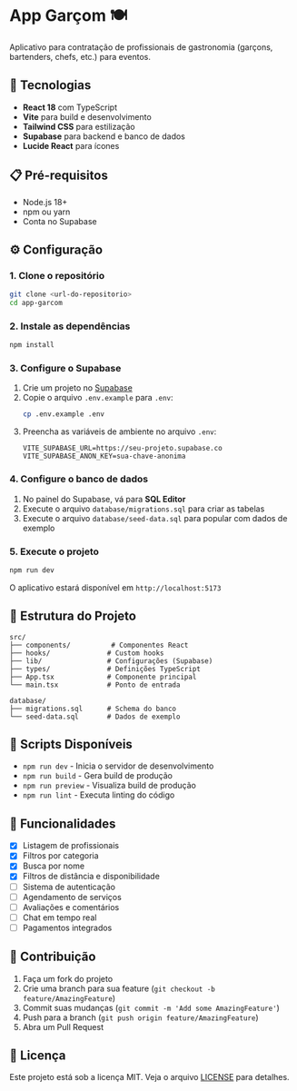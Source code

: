 # App Garçom 🍽️

Aplicativo para contratação de profissionais de gastronomia (garçons, bartenders, chefs, etc.) para eventos.

## 🚀 Tecnologias

- **React 18** com TypeScript
- **Vite** para build e desenvolvimento
- **Tailwind CSS** para estilização
- **Supabase** para backend e banco de dados
- **Lucide React** para ícones

## 📋 Pré-requisitos

- Node.js 18+ 
- npm ou yarn
- Conta no Supabase

## ⚙️ Configuração

### 1. Clone o repositório
```bash
git clone <url-do-repositorio>
cd app-garcom
```

### 2. Instale as dependências
```bash
npm install
```

### 3. Configure o Supabase

1. Crie um projeto no [Supabase](https://supabase.com)
2. Copie o arquivo `.env.example` para `.env`:
   ```bash
   cp .env.example .env
   ```
3. Preencha as variáveis de ambiente no arquivo `.env`:
   ```env
   VITE_SUPABASE_URL=https://seu-projeto.supabase.co
   VITE_SUPABASE_ANON_KEY=sua-chave-anonima
   ```

### 4. Configure o banco de dados

1. No painel do Supabase, vá para **SQL Editor**
2. Execute o arquivo `database/migrations.sql` para criar as tabelas
3. Execute o arquivo `database/seed-data.sql` para popular com dados de exemplo

### 5. Execute o projeto
```bash
npm run dev
```

O aplicativo estará disponível em `http://localhost:5173`

## 📁 Estrutura do Projeto

```
src/
├── components/          # Componentes React
├── hooks/              # Custom hooks
├── lib/                # Configurações (Supabase)
├── types/              # Definições TypeScript
├── App.tsx             # Componente principal
└── main.tsx            # Ponto de entrada

database/
├── migrations.sql      # Schema do banco
└── seed-data.sql       # Dados de exemplo
```

## 🔧 Scripts Disponíveis

- `npm run dev` - Inicia o servidor de desenvolvimento
- `npm run build` - Gera build de produção
- `npm run preview` - Visualiza build de produção
- `npm run lint` - Executa linting do código

## 📱 Funcionalidades

- [x] Listagem de profissionais
- [x] Filtros por categoria
- [x] Busca por nome
- [x] Filtros de distância e disponibilidade
- [ ] Sistema de autenticação
- [ ] Agendamento de serviços
- [ ] Avaliações e comentários
- [ ] Chat em tempo real
- [ ] Pagamentos integrados

## 🤝 Contribuição

1. Faça um fork do projeto
2. Crie uma branch para sua feature (`git checkout -b feature/AmazingFeature`)
3. Commit suas mudanças (`git commit -m 'Add some AmazingFeature'`)
4. Push para a branch (`git push origin feature/AmazingFeature`)
5. Abra um Pull Request

## 📄 Licença

Este projeto está sob a licença MIT. Veja o arquivo [LICENSE](LICENSE) para detalhes.
